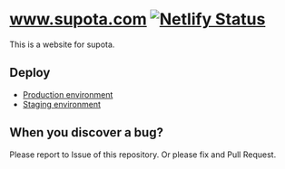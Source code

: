 # www.supota.com [![Netlify Status](https://api.netlify.com/api/v1/badges/da12d41d-992b-4c20-8981-b1e7e29808dd/deploy-status)](https://app.netlify.com/sites/supota/deploys)
This is a website for supota.

## Deploy
- [Production environment](https://www.supota.com)
- [Staging environment](https://supota.netlify.com/)

## When you discover a bug?
Please report to Issue of this repository.
Or please fix and Pull Request.
